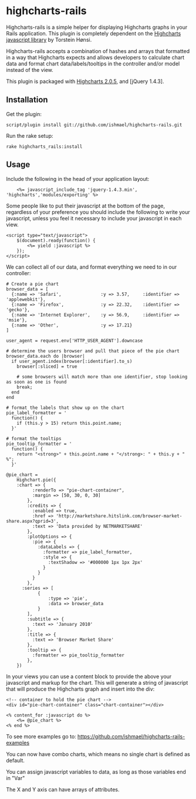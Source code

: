 # highcharts-rails

Highcharts-rails is a simple helper for displaying Highcharts graphs in your Rails application. This plugin is completely dependent on the [Highcharts javascript library](http://highcharts.com) by Torstein Hønsi.

Highcharts-rails accepts a combination of hashes and arrays that formatted in a way that Highcharts expects and allows developers to calculate chart data and format chart data/labels/tooltips in the controller and/or model instead of the view.

This plugin is packaged with [Highcharts 2.0.5](http://highcharts.com/download), and [jQuery 1.4.3].

## Installation

Get the plugin:

	script/plugin install git://github.com/ishmael/highcharts-rails.git
	
Run the rake setup:

	rake highcharts_rails:install

## Usage

Include the following in the head of your application layout:

		<%= javascript_include_tag 'jquery-1.4.3.min', 'highcharts','modules/exporting' %>	

Some people like to put their javascript at the bottom of the page, regardless of your preference you should include the following to write your javascript, unless you feel it necessary to include your javascript in each view.

	<script type="text/javascript">
		$(document).ready(function() {
			<%= yield :javascript %>
		});
	</script>

We can collect all of our data, and format everything we need to in our controller:

	# Create a pie chart
	browser_data = [
	  {:name => 'Safari',               :y => 3.57,     :identifier => 'applewebkit'},
	  {:name => 'Firefox',              :y => 22.32,    :identifier => 'gecko'}, 
	  {:name => 'Internet Explorer',    :y => 56.9,     :identifier => 'msie'}, 
	  {:name => 'Other',                :y => 17.21}
	]

	user_agent = request.env['HTTP_USER_AGENT'].downcase

	# determine the users browser and pull that piece of the pie chart
	browser_data.each do |browser|
	  if user_agent.index(browser[:identifier].to_s)
	    browser[:sliced] = true
    
	    # some browsers will match more than one identifier, stop looking as soon as one is found
	    break;
	  end
	end

	# format the labels that show up on the chart
	pie_label_formatter = '
	  function() {
	    if (this.y > 15) return this.point.name;
	  }'

	# format the tooltips
	pie_tooltip_formatter = '
	  function() {
	    return "<strong>" + this.point.name + "</strong>: " + this.y + " %";
	  }'
  
	@pie_chart = 
		Highchart.pie({
	    :chart => {
			  :renderTo => "pie-chart-container",
			  :margin => [50, 30, 0, 30]
			},
			:credits => {
			  :enabled => true,
			  :href => 'http://marketshare.hitslink.com/browser-market-share.aspx?qprid=3',
			  :text => 'Data provided by NETMARKETSHARE'
			},
			:plotOptions => {
			  :pie => {
			    :dataLabels => {
			      :formatter => pie_label_formatter, 
			      :style => {
			        :textShadow => '#000000 1px 1px 2px'
			      }
			    }
			  }
			},
		  :series => [
				{
					:type => 'pie',
					:data => browser_data
				}
			],
			:subtitle => {
			  :text => 'January 2010'
			},
			:title => {
			  :text => 'Browser Market Share'
			},
			:tooltip => {
			  :formatter => pie_tooltip_formatter
			},
		})

In your views you can use a content block to provide the above your javascript and markup for the chart. This will generate a string of javascript that will produce the Highcharts graph and insert into the div:

	<!-- container to hold the pie chart -->
	<div id="pie-chart-container" class="chart-container"></div>
 
	<% content_for :javascript do %>
		<%= @pie_chart %>
	<% end %>

To see more examples go to: https://github.com/ishmael/highcharts-rails-examples

You can now have combo charts, which means no single chart is defined as default.

You can assign javascript variables to data, as long as those variables end in "Var"

The X and Y axis can have arrays of attributes.